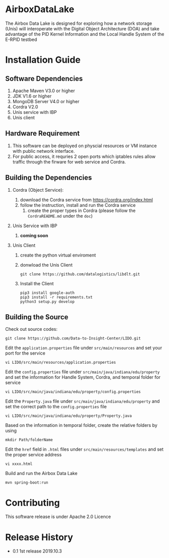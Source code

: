 # AirboxDataLake

The Airbox Data Lake is designed for exploring how a network storage (Unis) will interoperate with the Digital Object Architecture (DOA) and take advantage of the PID Kernel Information and the Local Handle System of the E-RPID testbed

# Installation Guide

## Software Dependencies

1. Apache Maven V3.0 or higher
2. JDK V1.6 or higher
3. MongoDB Server V4.0 or higher
4. Cordra V2.0
5. Unis service with IBP
6. Unis client

## Hardware Requirement

1. This software can be deployed on physcial resources or VM instance with public network interface.
2. For public access, it requries 2 open ports which iptables rules allow traffic through the firware for web service and Cordra.

## Building the Dependencies

1. Cordra (Object Service): 

   1. download the Cordra service from https://cordra.org/index.html
   2. follow the instruction, install and run the Cordra service
      1. create the proper types in Cordra (please follow the `CordraREADME.md` under the `doc`)

2. Unis Service with IBP

   1. **coming soon**

3. Unis Client

   1. create the python virtual enviroment

   2. donwload the Unis Client

      ```
      git clone https://github.com/datalogistics/libdlt.git
      ```

   3. Install the Client

      ```
      pip3 install google-auth
      pip3 install -r requirements.txt
      python3 setup.py develop
      ```

## Building the Source

Check out source codes:

```
git clone https://github.com/Data-to-Insight-Center/LIDO.git
```

Edit the `application.properties` file under `src/main/resources` and set your port for the service

```
vi LIDO/src/main/resources/application.properties
```

Edit the `config.properties` file under `src/main/java/indiana/edu/property` and set the information for Handle System, Cordra, and temporal folder for service

```
vi LIDO/src/main/java/indiana/edu/property/config.properties
```

Edit the `Property.java` file under `src/main/java/indiana/edu/property` and set the correct path to the `config.properties` file

```
vi LIDO/src/main/java/indiana/edu/property/Property.java
```

Based on the information in temporal folder, create the relative folders by using

```
mkdir Path/folderName
```

Edit the `href` field in `.html` files under `src/main/resources/templates` and set the proper service address

```
vi xxxx.html
```

Build and run the Airbox Data Lake

```
mvn spring-boot:run
```

# Contributing

This software release is under Apache 2.0 Licence

# Release History

* 0.1 1st release 2019.10.3